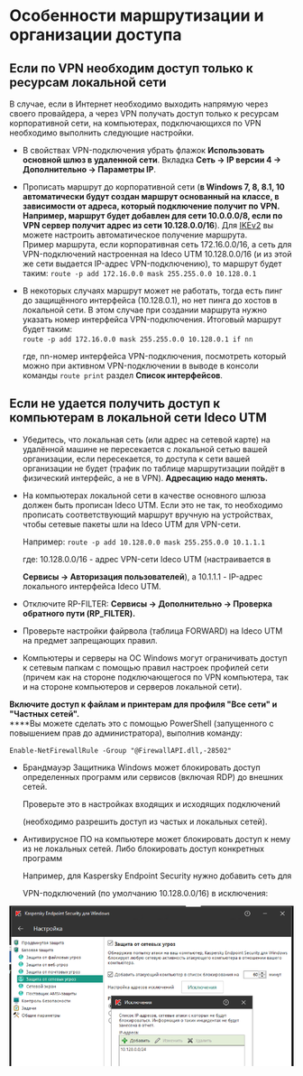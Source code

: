 # Особенности маршрутизации и организации доступа

## Если по VPN необходим доступ только к ресурсам локальной сети

В случае, если в Интернет необходимо выходить напрямую через своего провайдера, а через VPN получать доступ только к ресурсам корпоративной сети, на компьютерах, подключающихся по VPN необходимо выполнить следующие настройки.

* В свойствах VPN-подключения убрать флажок **Использовать основной шлюз в удаленной сети**. Вкладка **Сеть -> IP версии 4 -> Дополнительно -> Параметры IP**.

* Прописать маршрут до корпоративной сети (**в Windows 7, 8, 8.1, 10 автоматически будут создан маршрут основанный на классе, в зависимости от адреса, который подключение получит по VPN. Например, маршрут будет добавлен для сети 10.0.0.0/8, если по VPN сервер получит адрес из сети 10.128.0.0/16**). Для [IKEv2](ipsec-ikev2/) вы можете настроить автоматическое получение маршрута.\
  Пример маршрута, если корпоративная сеть 172.16.0.0/16, а сеть для VPN-подключений настроенная на Ideco UTM 10.128.0.0/16 (и из этой же сети выдается IP-адрес VPN-подключению), то маршрут будет таким: `route -p add 172.16.0.0 mask 255.255.0.0 10.128.0.1`
*   В некоторых случаях маршрут может не работать, тогда есть пинг до защищённого интерфейса (10.128.0.1), но нет пинга до хостов в локальной сети. В этом случае при создании маршрута нужно указать номер интерфейса VPN-подключения. Итоговый маршрут будет таким:\
    `route -p add 172.16.0.0 mask 255.255.0.0 10.128.0.1 if nn`

    где, nn-номер интерфейса VPN-подключения, посмотреть который можно при активном VPN-подключении в выводе в консоли команды `route print` раздел **Список интерфейсов**.

## Если не удается получить доступ к компьютерам в локальной сети Ideco UTM

* Убедитесь, что локальная сеть (или адрес на сетевой карте) на удалённой машине не пересекается с локальной сетью вашей организации, если пересекается, то доступа к сети вашей организации не будет (трафик по таблице маршрутизации пойдёт в физический интерфейс, а не в VPN). **Адресацию надо менять.**
*   На компьютерах локальной сети в качестве основного шлюза должен быть прописан Ideco UTM. Если это не так, то необходимо прописать соответствующий маршрут вручную на устройствах, чтобы сетевые пакеты шли на Ideco UTM для VPN-сети. &#x20;

    Например: `route -p add 10.128.0.0 mask 255.255.0.0 10.1.1.1` &#x20;

    где: 10.128.0.0/16 - адрес VPN-сети Ideco UTM (настраивается в

    **Сервисы -> Авторизация пользователей**), а 10.1.1.1 - IP-адрес локального интерфейса Ideco UTM.
* Отключите RP-FILTER: **Сервисы -> Дополнительно -> Проверка обратного пути (RP\_FILTER).**
* Проверьте настройки файрвола (таблица FORWARD) на Ideco UTM на предмет запрещающих правил.
* Компьютеры и серверы на ОС Windows могут ограничивать доступ к сетевым папкам с помощью правил настроек профилей сети (причем как на стороне подключающегося по VPN компьютера, так и на стороне компьютеров и серверов локальной сети).

**Включите доступ к файлам и принтерам для профиля "Все сети" и "Частных сетей".**\
****Вы можете сделать это с помощью PowerShell (запущенного с повышением прав до администратора), выполнив команду:

```
Enable-NetFirewallRule -Group "@FirewallAPI.dll,-28502"
```

*   Брандмауэр Защитника Windows может блокировать доступ определенных программ или сервисов (включая RDP) до внешних сетей. &#x20;

    Проверьте это в настройках входящих и исходящих подключений

    (необходимо разрешить доступ из частых и локальных сетей). &#x20;

*   Антивирусное ПО на компьютере может блокировать доступ к нему из не локальных сетей. Либо блокировать доступ конкретных программ &#x20;

    Например, для Kaspersky Endpoint Security нужно добавить сеть для

    VPN-подключений (по умолчанию 10.128.0.0/16) в исключения: &#x20;

![](../../../attachments/16842788/16842796.jpg)
